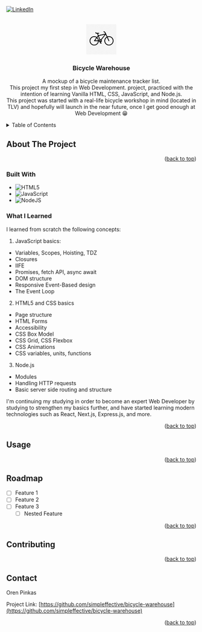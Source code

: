 <!-- Improved compatibility of back to top link: See: https://github.com/othneildrew/Best-README-Template/pull/73 -->
<a name="readme-top"></a>
<!--
*** Thanks for checking out the Best-README-Template. If you have a suggestion
*** that would make this better, please fork the repo and create a pull request
*** or simply open an issue with the tag "enhancement".
*** Don't forget to give the project a star!
*** Thanks again! Now go create something AMAZING! :D
-->



<!-- PROJECT SHIELDS -->
<!--
*** I'm using markdown "reference style" links for readability.
*** Reference links are enclosed in brackets [ ] instead of parentheses ( ).
*** See the bottom of this document for the declaration of the reference variables
*** for contributors-url, forks-url, etc. This is an optional, concise syntax you may use.
*** https://www.markdownguide.org/basic-syntax/#reference-style-links
-->
[![LinkedIn][linkedin-shield]][linkedin-url]



<!-- PROJECT LOGO -->
<br />
<div align="center">
  <a href="https://github.com/simpleffective/bicycle-warehouse">
    <img src="public/resources/bicycle-icon2.jpg" alt="Logo" width="80" height="80">
  </a>

<h3 align="center">Bicycle Warehouse</h3>

  <p align="center">
    A mockup of a bicycle maintenance tracker list. <br>
    This project my first step in Web Development. project, practiced with the intention of learning Vanilla HTML, CSS, JavaScript, and Node.js. <br>
    This project was started with a real-life bicycle workshop in mind (located in TLV) and hopefully will launch in the near future, once I get good enough at Web Development 😁
  </p>
</div>



<!-- TABLE OF CONTENTS -->
<details>
  <summary>Table of Contents</summary>
  <ol>
    <li>
      <a href="#about-the-project">About The Project</a>
      <ul>
        <li><a href="#built-with">Built With</a></li>
      </ul>
    </li>
    <!--
    <li>
      <a href="#getting-started">Getting Started</a>
      <ul>
        <li><a href="#prerequisites">Prerequisites</a></li>
        <li><a href="#installation">Installation</a></li>
      </ul>
    </li>
    -->
    <li><a href="#usage">Usage</a></li>
    <li><a href="#roadmap">Roadmap</a></li>
<!--    <li><a href="#contributing">Contributing</a></li>  -->
<!--    <li><a href="#license">License</a></li>  -->
    <li><a href="#contact">Contact</a></li>
    <!-- <li><a href="#acknowledgments">Acknowledgments</a></li> -->
  </ol>
</details>

<!-- ABOUT THE PROJECT -->
## About The Project
<!-- [![Product Name Screen Shot][product-screenshot]](https://example.com) -->
<p align="right">(<a href="#readme-top">back to top</a>)</p>

### Built With

* ![HTML5][HTML5-shield]
* ![JavaScript][JS-shield]
* ![NodeJS][Nodejs-shield]

### What I Learned

I learned from scratch the following concepts:

1. JavaScript basics:
* Variables, Scopes, Hoisting, TDZ
* Closures
* IIFE
* Promises, fetch API, async await
* DOM structure
* Responsive Event-Based design
* The Event Loop

2. HTML5 and CSS basics
* Page structure
* HTML Forms
* Accessibility
* CSS Box Model 
* CSS Grid, CSS Flexbox
* CSS Animations
* CSS variables, units, functions

3. Node.js
* Modules
* Handling HTTP requests
* Basic server side routing and structure


I'm continuing my studying in order to become an expert Web Developer by studying to strengthen my basics further, and have started learning modern technologies such as React, Next.js, Express.js, and more.

  
<p align="right">(<a href="#readme-top">back to top</a>)</p>

<!-- USAGE EXAMPLES -->
## Usage
<!--
Use this space to show useful examples of how a project can be used. Additional screenshots, code examples and demos work well in this space. You may also link to more resources.

_For more examples, please refer to the [Documentation](https://example.com)_
-->
<p align="right">(<a href="#readme-top">back to top</a>)</p>



<!-- ROADMAP -->
## Roadmap

- [ ] Feature 1
- [ ] Feature 2
- [ ] Feature 3
    - [ ] Nested Feature
<!--
See the [open issues](https://github.com/github_username/repo_name/issues) for a full list of proposed features (and known issues).
-->
<p align="right">(<a href="#readme-top">back to top</a>)</p>



<!-- CONTRIBUTING -->
## Contributing
<!--
Contributions are what make the open source community such an amazing place to learn, inspire, and create. Any contributions you make are **greatly appreciated**.

If you have a suggestion that would make this better, please fork the repo and create a pull request. You can also simply open an issue with the tag "enhancement".
Don't forget to give the project a star! Thanks again!

1. Fork the Project
2. Create your Feature Branch (`git checkout -b feature/AmazingFeature`)
3. Commit your Changes (`git commit -m 'Add some AmazingFeature'`)
4. Push to the Branch (`git push origin feature/AmazingFeature`)
5. Open a Pull Request
-->
<p align="right">(<a href="#readme-top">back to top</a>)</p>



<!-- CONTACT -->
## Contact

Oren Pinkas

Project Link: [https://github.com/simpleffective/bicycle-warehouse](https://github.com/simpleffective/bicycle-warehouse)


<p align="right">(<a href="#readme-top">back to top</a>)</p>



<!-- MARKDOWN LINKS & IMAGES -->
<!-- https://www.markdownguide.org/basic-syntax/#reference-style-links -->
[linkedin-shield]: https://img.shields.io/badge/-LinkedIn-black.svg?style=for-the-badge&logo=linkedin&colorB=555
[linkedin-url]: https://www.linkedin.com/in/oren-pinkas-b99466174/
[product-screenshot]: images/screenshot.png
[Next.js]: https://img.shields.io/badge/next.js-000000?style=for-the-badge&logo=nextdotjs&logoColor=white
[Next-url]: https://nextjs.org/
[React.js]: https://img.shields.io/badge/React-20232A?style=for-the-badge&logo=react&logoColor=61DAFB
[React-url]: https://reactjs.org/
[Vue.js]: https://img.shields.io/badge/Vue.js-35495E?style=for-the-badge&logo=vuedotjs&logoColor=4FC08D
[Vue-url]: https://vuejs.org/
[Angular.io]: https://img.shields.io/badge/Angular-DD0031?style=for-the-badge&logo=angular&logoColor=white
[Angular-url]: https://angular.io/
[Svelte.dev]: https://img.shields.io/badge/Svelte-4A4A55?style=for-the-badge&logo=svelte&logoColor=FF3E00
[Svelte-url]: https://svelte.dev/
[Laravel.com]: https://img.shields.io/badge/Laravel-FF2D20?style=for-the-badge&logo=laravel&logoColor=white
[Laravel-url]: https://laravel.com
[Bootstrap.com]: https://img.shields.io/badge/Bootstrap-563D7C?style=for-the-badge&logo=bootstrap&logoColor=white
[Bootstrap-url]: https://getbootstrap.com
[JQuery.com]: https://img.shields.io/badge/jQuery-0769AD?style=for-the-badge&logo=jquery&logoColor=white
[JQuery-url]: https://jquery.com 
[JS-shield]: https://img.shields.io/badge/JavaScript-grey?logo=javascript
[HTML5-shield]: https://img.shields.io/badge/HTML5-FFA500?logo=html5
[Nodejs-shield]: https://img.shields.io/badge/Node.js-lightgreen?logo=Node.js
